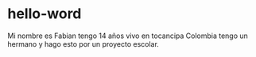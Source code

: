 # hello-word
Mi nombre es  Fabian tengo 14 años vivo en tocancipa Colombia  tengo un hermano y  hago esto por un proyecto escolar.
